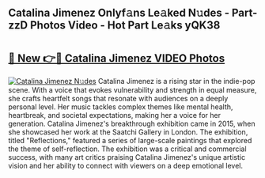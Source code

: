 ## Catalina Jimenez Onlyf𝚊ns Le𝚊ked N𝚞des - Part-zzD Photos Video - Hot Part Le𝚊ks yQK38

# <h2><a href="http://ab65874.deff.icu/?id=Catalina+Jimenez">🔗 New 👉🔴 Catalina Jimenez VIDEO Photos</a></h2>

[![Catalina Jimenez N𝚞des](https://i.imgur.com/rIISA9y.gif)](http://ab65874.deff.icu/?id=Catalina+Jimenez)
Catalina Jimenez is a rising star in the indie-pop scene. With a voice that evokes vulnerability and strength in equal measure, she crafts heartfelt songs that resonate with audiences on a deeply personal level. Her music tackles complex themes like mental health, heartbreak, and societal expectations, making her a voice for her generation. Catalina Jimenez's breakthrough exhibition came in 2015, when she showcased her work at the Saatchi Gallery in London. The exhibition, titled "Reflections," featured a series of large-scale paintings that explored the theme of self-reflection. The exhibition was a critical and commercial success, with many art critics praising Catalina Jimenez's unique artistic vision and her ability to connect with viewers on a deep emotional level.
